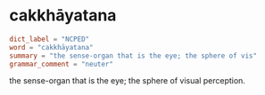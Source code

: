 # cakkhāyatana

``` toml
dict_label = "NCPED"
word = "cakkhāyatana"
summary = "the sense-organ that is the eye; the sphere of vis"
grammar_comment = "neuter"
```

the sense\-organ that is the eye; the sphere of visual perception.

